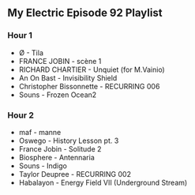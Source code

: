 ## My Electric Episode 92 Playlist

### Hour 1
* Ø - Tila
* FRANCE JOBIN - scène 1
* RICHARD CHARTIER - Unquiet (for M.Vainio)
* An On Bast - Invisibility Shield
* Christopher Bissonnette - RECURRING 006
* Souns - Frozen Ocean2

### Hour 2
* maf - manne
* Oswego - History Lesson pt. 3
* France Jobin - Solitude 2
* Biosphere - Antennaria
* Souns - Indigo
* Taylor Deupree - RECURRING 002
* Habalayon - Energy Field VII (Underground Stream)
